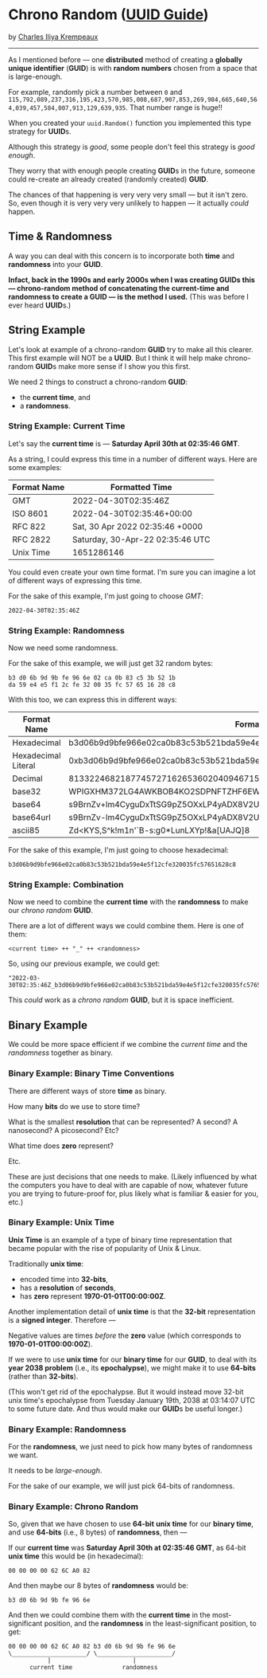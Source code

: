 # Chrono Random ([UUID Guide](../../README.md))

by [Charles Iliya Krempeaux](http://changelog.ca/)

---

As I mentioned before — one **distributed** method of creating a **globally unique identifier** (**GUID**) is with **random numbers** chosen from a space that is large-enough.

For example, randomly pick a number between `0` and `115,792,089,237,316,195,423,570,985,008,687,907,853,269,984,665,640,564,039,457,584,007,913,129,639,935`. That number range is huge!!

When you created your `uuid.Random()` function you implemented this type strategy for **UUID**s.

Although this strategy is _good_, some people don't feel this strategy is _good enough_.

They worry that with enough people creating **GUID**s in the future, someone could re-create an already created (randomly created) **GUID**.

The chances of that happening is very very very small — but it isn't zero.
So, even though it is very very very unlikely to happen — it actually _could_ happen.

## Time & Randomness

A way you can deal with this concern is to incorporate both **time** and **randomness** into your **GUID**.

**Infact, back in the 1990s and early 2000s when I was creating GUIDs this — chrono-random method of concatenating the current-time and randomness to create a GUID — is the method I used.** (This was before I ever heard **UUID**s.)

## String Example

Let's look at example of a chrono-random **GUID** try to make all this clearer.
This first example will NOT be a **UUID**.
But I think it will help make chrono-random **GUID**s make more sense if I show you this first.

We need 2 things to construct a chrono-random **GUID**:

* the **current time**, and
* a **randomness**.

### String Example: Current Time

Let's say the **current time** is — **Saturday April 30th at 02:35:46 GMT**.

As a string, I could express this time in a number of different ways.
Here are some examples:

| Format Name | Formatted Time                   |
|-------------|----------------------------------|
| GMT         | 2022-04-30T02:35:46Z             |
| ISO 8601    | 2022-04-30T02:35:46+00:00        |
| RFC 822     | Sat, 30 Apr 2022 02:35:46 +0000  |
| RFC 2822    | Saturday, 30-Apr-22 02:35:46 UTC |
| Unix Time   | 1651286146                       |

You could even create your own time format.
I'm sure you can imagine a lot of different ways of expressing this time.

For the sake of this example, I'm just going to choose _GMT_:
```
2022-04-30T02:35:46Z
```

### String Example: Randomness

Now we need some randomness.

For the sake of this example, we will just get 32 random bytes:
```
b3 d0 6b 9d 9b fe 96 6e 02 ca 0b 83 c5 3b 52 1b 
da 59 e4 e5 f1 2c fe 32 00 35 fc 57 65 16 28 c8 
```

With this too, we can express this in different ways:

| Format Name         | Formatted Bytes                                                               |
|---------------------|-------------------------------------------------------------------------------|
| Hexadecimal         | b3d06b9d9bfe966e02ca0b83c53b521bda59e4e5f12cfe320035fc57651628c8              |
| Hexadecimal Literal | 0xb3d06b9d9bfe966e02ca0b83c53b521bda59e4e5f12cfe320035fc57651628c8            |
| Decimal             | 81332246821877457271626536020409467157667622911098444505732082021122748852424 |
| base32              | WPIGXHM372LG4AWKBOB4KO2SDPNFTZHF6EWP4MQAGX6FOZIWFDEA====                      |
| base64              | s9BrnZv+lm4CyguDxTtSG9pZ5OXxLP4yADX8V2UWKMg=                                  |
| base64url           | s9BrnZv-lm4CyguDxTtSG9pZ5OXxLP4yADX8V2UWKMg                                   |
| ascii85             | Zd<KYS,S^k!m1n'`B-s:g0*LunLXYp!&a[UAJQ]8                                      |

For the sake of this example, I'm just going to choose hexadecimal:
```
b3d06b9d9bfe966e02ca0b83c53b521bda59e4e5f12cfe320035fc57651628c8
```

### String Example: Combination

Now we need to combine the **current time** with the **randomness** to make our _chrono random_ **GUID**.

There are a lot of different ways we could combine them.
Here is one of them:
```
<current time> ++ "_" ++ <randomness>
```

So, using our previous example, we could get:
```golang
"2022-03-30T02:35:46Z_b3d06b9d9bfe966e02ca0b83c53b521bda59e4e5f12cfe320035fc57651628c8"
```

This _could_ work as a _chrono random_ **GUID**, but it is space inefficient.

## Binary Example

We could be more space efficient if we combine the _current time_ and the _randomness_ together as binary.

### Binary Example: Binary Time Conventions

There are different ways of store **time** as binary.

How many **bits** do we use to store time?

What is the smallest **resolution** that can be represented?
A second?
A nanosecond?
A picosecond?
Etc?

What time does **zero** represent?

Etc.

These are just decisions that one needs to make. 
(Likely influenced by what the computers you have to deal with are capable of now, whatever future you are trying to future-proof for, plus likely what is familiar & easier for you, etc.)

### Binary Example: Unix Time

**Unix Time** is an example of a type of binary time representation that became popular with the rise of popularity of Unix & Linux.

Traditionally **unix time**:

* encoded time into **32-bits**,
* has a **resolution** of **seconds**,
* has **zero** represent **1970-01-01T00:00:00Z**.

Another implementation detail of **unix time** is that the **32-bit** representation is a **signed integer**.
Therefore —

Negative values are times _before_ the **zero** value (which corresponds to **1970-01-01T00:00:00Z**).

If we were to use **unix time** for our **binary time** for our **GUID**, to deal with its **year 2038 problem** (i.e., its **epochalypse**), we might make it to use **64-bits** (rather than **32-bits**).

(This won't get rid of the epochalypse. But it would instead move 32-bit unix time's epochalypse from Tuesday January 19th, 2038 at 03:14:07 UTC to some future date. And thus would make our **GUID**s be useful longer.)

### Binary Example: Randomness

For the **randomness**, we just need to pick how many bytes of randomness we want.

It needs to be _large-enough_.

For the sake of our example, we will just pick 64-bits of randomness.

### Binary Example: Chrono Random

So, given that we have chosen to use **64-bit** **unix time** for our **binary time**, and use **64-bits** (i.e., 8 bytes) of **randomness**, then —

If our **current time** was **Saturday April 30th at 02:35:46 GMT**, as 64-bit **unix time** this would be (in hexadecimal):
```
00 00 00 00 62 6C A0 82
```

And then maybe our 8 bytes of **randomness** would be:
```
b3 d0 6b 9d 9b fe 96 6e
```

And then we could combine them with the **current time** in the most-significant position, and the **randomness** in the least-significant position, to get:
```
00 00 00 00 62 6C A0 82 b3 d0 6b 9d 9b fe 96 6e  
\_____________________/ \_____________________/
           |                       |
      current time              randomness
```
